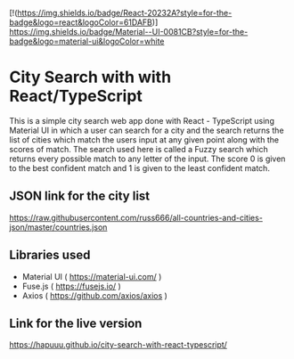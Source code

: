 [!(https://img.shields.io/badge/React-20232A?style=for-the-badge&logo=react&logoColor=61DAFB)] https://img.shields.io/badge/Material--UI-0081CB?style=for-the-badge&logo=material-ui&logoColor=white
# City Search with with React/TypeScript
This is a simple city search web app done with React - TypeScript using Material UI in which a user can search for a city and the search returns the list of cities which match the users input at any given point along with the scores of match. The search used here is called a Fuzzy search which returns every possible match to any letter of the input. The score 0 is given to the best confident match and 1 is given to the least confident match.

## JSON link for the city list
https://raw.githubusercontent.com/russ666/all-countries-and-cities-json/master/countries.json

## Libraries used
- Material UI ( https://material-ui.com/ )
- Fuse.js ( https://fusejs.io/ )
- Axios ( https://github.com/axios/axios )

## Link for the live version
https://hapuuu.github.io/city-search-with-react-typescript/

